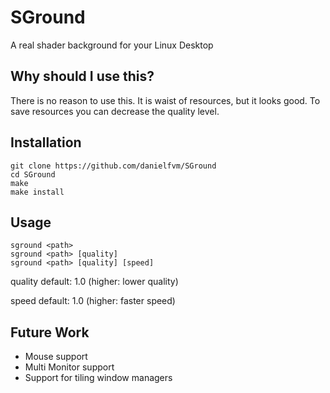# SGround
A real shader background for your Linux Desktop

## Why should I use this?
There is no reason to use this. It is waist of resources,
but it looks good. To save resources you can
decrease the quality level.

## Installation
```
git clone https://github.com/danielfvm/SGround
cd SGround
make
make install
```

## Usage
```
sground <path>
sground <path> [quality]
sground <path> [quality] [speed]
```

quality default: 1.0
(higher: lower quality)

speed default: 1.0
(higher: faster speed)

## Future Work
* Mouse support
* Multi Monitor support
* Support for tiling window managers
